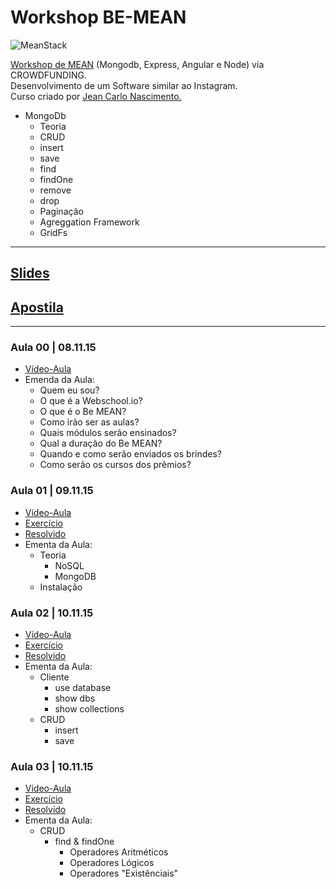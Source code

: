 # **Workshop BE-MEAN**

![MeanStack](https://s3.amazonaws.com/media-p.slid.es/uploads/jbpionnier/images/196683/mean_small_vertical.png "MEAN STACK")

 [Workshop de MEAN](https://github.com/Webschool-io/be-mean-instagram "Repositório Oficial") (Mongodb, Express, Angular e Node) via CROWDFUNDING.  
Desenvolvimento de um Software similar ao Instagram.  
Curso criado por [Jean Carlo Nascimento.](https://github.com/suissa)

- MongoDb
    - Teoria
    - CRUD
    - insert
    - save
    - find
    - findOne
    - remove
    - drop
    - Paginação
    - Agreggation Framework
    - GridFs

----------

## [Slides](https://docs.google.com/presentation/d/1KXxmcwd47x4v2SymyiBPK7ucn80PruSvcw4mZ5S3nWc/edit#slide=id.p)
## [Apostila](/Apostila/README.md)

----------

### Aula 00 | 08.11.15
- [Vídeo-Aula](https://www.youtube.com/watch?v=-ccU_-OIka4)
- Emenda da Aula:
    - Quem eu sou?
    - O que é a Webschool.io?
    - O que é o Be MEAN?
    - Como irão ser as aulas?
    - Quais módulos serão ensinados?
    - Qual a duração do Be MEAN?
    - Quando e como serão enviados os brindes?
    - Como serão os cursos dos prêmios?

### Aula 01 | 09.11.15
- [Vídeo-Aula](https://www.youtube.com/watch?v=leYxsEAL_yY)
- [Exercício](/Aulas/exercício-01.md)
- [Resolvido](/Aulas/exercício-01-resolved.md)
- Ementa da Aula:
    - Teoria
        - NoSQL
        - MongoDB
    - Instalação

### Aula 02 | 10.11.15
- [Vídeo-Aula](https://www.youtube.com/watch?v=PaNVk0V2UNI)
- [Exercício](/Aulas/exercício-02.md)
- [Resolvido](/Aulas/exercício-02-resolved.md)
- Ementa da Aula:
    - Cliente
        - use database
        - show dbs
        - show collections
    - CRUD
        - insert
        - save

### Aula 03 | 10.11.15
- [Vídeo-Aula](https://www.youtube.com/watch?v=cIHjA1hyPPY)
- [Exercício](/Aulas/exercício-03.md)
- [Resolvido](/Aulas/exercício-03-resolved.md)
- Ementa da Aula:
    - CRUD
        - find & findOne
            - Operadores Aritméticos
            - Operadores Lógicos
            - Operadores "Existênciais"
